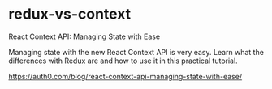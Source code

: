 # redux-vs-context

React Context API: Managing State with Ease

Managing state with the new React Context API is very easy. Learn what the differences with Redux are and how to use it in this practical tutorial.

https://auth0.com/blog/react-context-api-managing-state-with-ease/